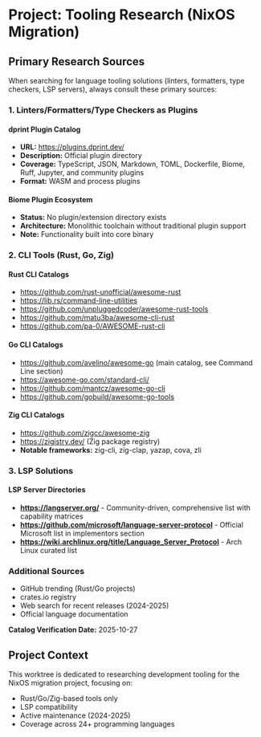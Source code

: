 # Project: Tooling Research (NixOS Migration)

## Primary Research Sources

When searching for language tooling solutions (linters, formatters, type checkers, LSP servers), always consult these primary sources:

### 1. Linters/Formatters/Type Checkers as Plugins

#### dprint Plugin Catalog
- **URL:** https://plugins.dprint.dev/
- **Description:** Official plugin directory
- **Coverage:** TypeScript, JSON, Markdown, TOML, Dockerfile, Biome, Ruff, Jupyter, and community plugins
- **Format:** WASM and process plugins

#### Biome Plugin Ecosystem
- **Status:** No plugin/extension directory exists
- **Architecture:** Monolithic toolchain without traditional plugin support
- **Note:** Functionality built into core binary

### 2. CLI Tools (Rust, Go, Zig)

#### Rust CLI Catalogs
- https://github.com/rust-unofficial/awesome-rust
- https://lib.rs/command-line-utilities
- https://github.com/unpluggedcoder/awesome-rust-tools
- https://github.com/matu3ba/awesome-cli-rust
- https://github.com/pa-0/AWESOME-rust-cli

#### Go CLI Catalogs
- https://github.com/avelino/awesome-go (main catalog, see Command Line section)
- https://awesome-go.com/standard-cli/
- https://github.com/mantcz/awesome-go-cli
- https://github.com/gobuild/awesome-go-tools

#### Zig CLI Catalogs
- https://github.com/zigcc/awesome-zig
- https://zigistry.dev/ (Zig package registry)
- **Notable frameworks:** zig-cli, zig-clap, yazap, cova, zli

### 3. LSP Solutions

#### LSP Server Directories
- **https://langserver.org/** - Community-driven, comprehensive list with capability matrices
- **https://github.com/microsoft/language-server-protocol** - Official Microsoft list in implementors section
- **https://wiki.archlinux.org/title/Language_Server_Protocol** - Arch Linux curated list

### Additional Sources
- GitHub trending (Rust/Go projects)
- crates.io registry
- Web search for recent releases (2024-2025)
- Official language documentation

**Catalog Verification Date:** 2025-10-27

## Project Context

This worktree is dedicated to researching development tooling for the NixOS migration project, focusing on:
- Rust/Go/Zig-based tools only
- LSP compatibility
- Active maintenance (2024-2025)
- Coverage across 24+ programming languages
